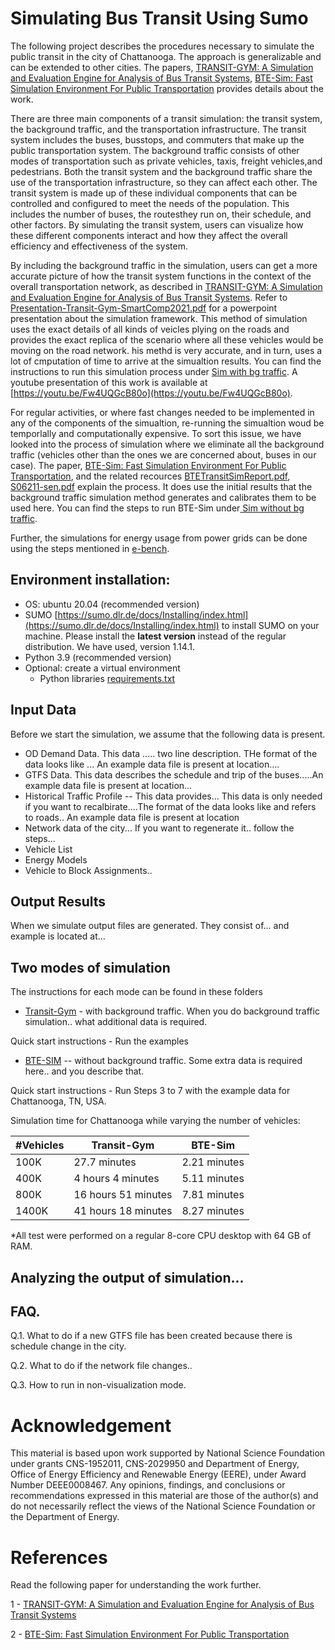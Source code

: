 # Simulating Bus Transit Using Sumo

The following project describes the procedures necessary to simulate the public transit in the city of Chattanooga. The approach is generalizable and can be extended to other cities. The papers, [TRANSIT-GYM: A Simulation and Evaluation Engine for Analysis of Bus Transit Systems](https://ieeexplore.ieee.org/abstract/document/9556290), [BTE-Sim: Fast Simulation Environment For Public Transportation](https://ieeexplore.ieee.org/stamp/stamp.jsp?arnumber=10020973) provides details about the work.

There are three main components of a transit simulation: the transit system, the background traffic, and the transportation infrastructure. The transit system includes the buses, busstops, and commuters that make up the public transportation system. The background traffic consists of other modes of transportation such as private vehicles, taxis, freight vehicles,and pedestrians. Both the transit system and the background traffic share the use of the transportation infrastructure, so they can affect each other. The transit system is made up of these individual components that can be controlled and configured to meet the needs of the population. This includes the number of buses, the routesthey run on, their schedule, and other factors. By simulating the transit system, users can visualize how these different components interact and how they affect the overall efficiency and effectiveness of the system.

By including the background traffic in the simulation, users can get a more accurate picture of how the transit system functions in the context of the overall transportation network, as described in [TRANSIT-GYM: A Simulation and Evaluation Engine for Analysis of Bus Transit Systems](https://ieeexplore.ieee.org/abstract/document/9556290). Refer to [Presentation-Transit-Gym-SmartComp2021.pdf](docs/Presentation-Transit-Gym-SmartComp2021.pdf) for a powerpoint presentation about the simulation framework. This method of simulation uses the exact details of all kinds of veicles plying on the roads and provides the exact replica of the scenario where all these vehicles would be moving on the road network. his methd is very accurate, and in turn, uses a lot of cmputation of time to arrive at the simualtion results. You can find the instructions to run this simulation process under [Sim with bg traffic](sim_with_bg_traffic). A youtube presentation of this work is available at [https://youtu.be/Fw4UQGcB80o](https://youtu.be/Fw4UQGcB80o).

For regular activities, or where fast changes needed to be implemented in any of the components of the simualtion, re-running the simualtion woud be temporlally and computationally expensive. To sort this issue, we have looked into the process of simulation where we eliminate all the background traffic (vehicles other than the ones we are concerned about, buses in our case). The paper, [BTE-Sim: Fast Simulation Environment For Public Transportation](https://ieeexplore.ieee.org/stamp/stamp.jsp?arnumber=10020973), and the related recources [BTETransitSimReport.pdf](docs\BTETransitSimReport.pdf), [S06211-sen.pdf](docs\S06211-sen.pdf) explain the process. It does use the initial results that the background traffic simulation method generates and calibrates them to be used here. You can find the steps to run BTE-Sim under[ Sim without bg traffic](sim_without_bgtraffic).

Further, the simulations for energy usage from power grids can be done using the steps mentioned in [e-bench](archive/e-bench).

## Environment installation:

- OS: ubuntu 20.04 (recommended version)
- SUMO [https://sumo.dlr.de/docs/Installing/index.html](https://sumo.dlr.de/docs/Installing/index.html) to install SUMO on your machine. Please install the **latest version** instead of the regular distribution. We have used, version 1.14.1.
- Python 3.9 (recommended version)
- Optional: create a virtual environment
  - Python libraries [requirements.txt](requirements.txt)

## Input Data

Before we start the simulation, we assume that the following data is present.

- OD Demand Data. This data ..... two line description. THe format of the data looks like ... An example data file is present at location....
- GTFS Data. This data describes the schedule and trip of the buses.....An example data file is present at location...
- Historical Traffic Profile -- This data provides...  This data is only needed if you want to recalbirate....The format of the data looks like and refers to roads.. An example data file is present at location
- Network data of the city... If you want to regenerate it.. follow the steps...
- Vehicle List
- Energy Models
- Vehicle to Block Assignments..

## Output Results

When we simulate output files are generated. They consist of... and example is located at...

## Two modes of simulation
The instructions for each mode can be found in these folders 
- [Transit-Gym](https://github.com/smarttransit-ai/transit-gym/tree/rc1/sim_with_bg_traffic) - with background traffic. When you do background traffic simulation.. what additional data is required.

Quick start instructions - Run the examples

- [BTE-SIM](https://github.com/smarttransit-ai/transit-gym/tree/rc1/sim_without_bg_traffic) -- without background traffic. Some extra data is required here.. and you describe that.

Quick start instructions - Run Steps 3 to 7 with the example data for Chattanooga, TN, USA.

Simulation time for Chattanooga while varying the number of vehicles:

| #Vehicles | Transit-Gym         | BTE-Sim      |
| --------- | ------------------- | ------------ |
| 100K      | 27.7 minutes        | 2.21 minutes |
| 400K      | 4 hours 4 minutes   | 5.11 minutes |
| 800K      | 16 hours 51 minutes | 7.81 minutes |
| 1400K     | 41 hours 18 minutes | 8.27 minutes |

\*All test were performed on a regular 8-core CPU desktop with 64 GB of RAM.

## Analyzing the output of simulation...


## FAQ.

Q.1. What to do if a new GTFS file has been created because there is schedule change in the city.

Q.2. What to do if the network file changes..

Q.3. How to run in non-visualization mode.

# Acknowledgement

This material is based upon work supported by National Science Foundation under grants CNS-1952011, CNS-2029950 and Department of Energy, Office of Energy Efficiency and Renewable Energy (EERE), under Award Number DEEE0008467. Any opinions, findings, and conclusions or recommendations expressed in this material are those of the author(s) and do not necessarily reflect the views of the National Science Foundation or the Department of Energy.

# References

Read the following paper for understanding the work further.

1 - [TRANSIT-GYM: A Simulation and Evaluation Engine for Analysis of Bus Transit Systems](https://ieeexplore.ieee.org/abstract/document/9556290)

2 - [BTE-Sim: Fast Simulation Environment For Public Transportation](https://ieeexplore.ieee.org/stamp/stamp.jsp?arnumber=10020973)
